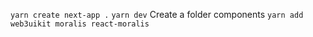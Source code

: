 `yarn create next-app .`
`yarn dev`
Create a folder components
`yarn add web3uikit moralis react-moralis`
